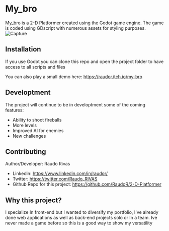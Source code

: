# My_bro
My_bro is a 2-D Platformer created using the Godot game engine. The game is coded using GDscript with numerous assets for styling purposes.
![Capture](https://user-images.githubusercontent.com/50188535/117392052-1a101d80-aea6-11eb-8966-e459dccd4748.PNG)

## Installation
If you use Godot you can clone this repo and open the project folder to have access to all scripts and files

You can also play a small demo here: https://raudor.itch.io/my-bro

## Developtment
The project will continue to be in developtment some of the coming features:
- Ability to shoot fireballs
- More levels
- Improved AI for enemies
- New challenges

## Contributing

Author/Developer: Raudo Rivas

- Linkedin: https://www.linkedin.com/in/raudor/
- Twitter: https://twitter.com/Raudo_RIVAS
- Github Repo for this project: https://github.com/RaudoR/2-D-Platformer

## Why this project?
I specialize In front-end but I wanted to diversify my portfolio, I've already done web applications as well as back-end projects solo or In a team. Ive never made a game before so this is a good way to show my versatility
